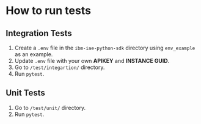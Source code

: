 # How to run tests

## Integration Tests

1. Create a `.env` file in the `ibm-iae-python-sdk` directory using `env_example` as an example.
1. Update `.env` file with your own **APIKEY** and **INSTANCE GUID**.
1. Go to `/test/integartion/` directory.
1. Run `pytest`.

## Unit Tests

1. Go to `/test/unit/` directory.
1. Run `pytest`.